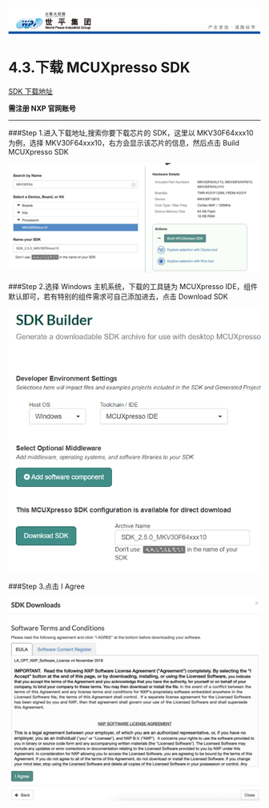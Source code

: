 ![wpiLogo](../../imgs/wpiLogo.jpg)

# 4.3.下载 MCUXpresso SDK

[SDK 下载地址](https://mcuxpresso.nxp.com/en/select)

**需注册 NXP 官网账号**

---

###Step 1.进入下载地址,搜索你要下载芯片的 SDK，这里以 MKV30F64xxx10 为例，选择 MKV30F64xxx10，右方会显示该芯片的信息，然后点击 Build MCUXpresso SDK

![XpressoSDK1](../../imgs/KEIL/keilSDK1.jpg)

###Step 2.选择 Windows 主机系统，下载的工具链为 MCUXpresso IDE，组件默认即可，若有特别的组件需求可自己添加进去，点击 Download SDK

![XpressoSDK2](../../imgs/MCUXpressoIDE/downloadSDK1.jpg)

###Step 3.点击 I Agree

![XpressoSDK3](../../imgs/KEIL/keilSDK3.jpg)
